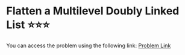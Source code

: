 # Flatten a Multilevel Doubly Linked List ⭐⭐⭐
You can access the problem using the following link: [Problem Link](https://leetcode.com/problems/flatten-a-multilevel-doubly-linked-list/description/)